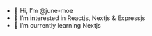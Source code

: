 - 👋 Hi, I’m @june-moe
- 👀 I’m interested in Reactjs, Nextjs & Expressjs
- 🌱 I’m currently learning Nextjs

<!---
june-moe/june-moe is a ✨ special ✨ repository because its `README.md` (this file) appears on your GitHub profile.
You can click the Preview link to take a look at your changes.
--->

